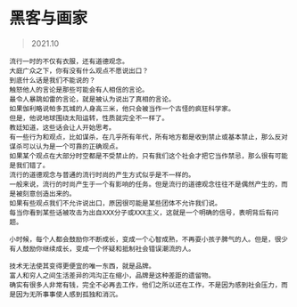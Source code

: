 # 黑客与画家

> 2021.10

    流行一时的不仅有衣服，还有道德观念。
    大庭广众之下，你有没有什么观点不愿说出口？
    到底什么话是我们不能说的？
    触怒他人的言论是那些可能会有人相信的言论。
    最令人暴跳如雷的言论，就是被认为说出了真相的言论。
    如果伽利略说帕多瓦城的人身高三米，他只会被当作一个古怪的疯狂科学家。
    但是，他说地球围绕太阳运转，性质就完全不一样了。
    教廷知道，这些话会让人开始思考。
    有一些行为和观点，比如谋杀，在几乎所有年代，所有地方都是收到禁止或基本禁止，那么反对谋杀可以认为是一个可靠的正确观点。
    如果某个观点在大部分时空都是不受禁止的，只有我们这个社会才把它当作禁忌，那么很有可能是我们错了。
    流行的道德观念与普通的流行时尚的产生方式似乎是不一样的。
    一般来说，流行的时尚产生于一个有影响的任务。但是流行的道德观念往往不是偶然产生的，而是被刻意创造出来的。
    如果有些观点我们不允许说出口，原因很可能是某些团体不允许我们说。
    每当你看到某些话被攻击为出自XXX分子或XXX主义，这就是一个明确的信号，表明背后有问题。

    小时候，每个人都会鼓励你不断成长，变成一个心智成熟，不再耍小孩子脾气的人。但是，很少有人鼓励你继续成长，变成一个怀疑和抵制社会错误潮流的人。

    技术无法使其变得更便宜的唯一东西，就是品牌。
    富人和穷人之间生活差异的鸿沟正在缩小，品牌是这种差距的遗留物。
    确实有很多人非常有钱，完全不必再去工作，他们之所以还在工作，不是因为感到社会压力，而是因为无所事事使人感到孤独和消沉。